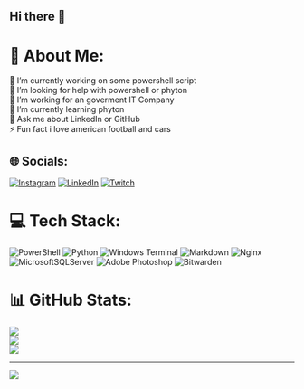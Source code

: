 ## Hi there 👋

# 💫 About Me:
🔭 I’m currently working on some powershell script<br>🤝 I’m looking for help with powershell or phyton<br>💼 I’m working for an goverment IT Company<br>🌱 I’m currently learning phyton <br>💬 Ask me about LinkedIn or GitHub<br>⚡ Fun fact i love american football and cars


## 🌐 Socials:
[![Instagram](https://img.shields.io/badge/Instagram-%23E4405F.svg?logo=Instagram&logoColor=white)](https://instagram.com/evox1992) [![LinkedIn](https://img.shields.io/badge/LinkedIn-%230077B5.svg?logo=linkedin&logoColor=white)](https://linkedin.com/in/florian-maaß-12b0a8169) [![Twitch](https://img.shields.io/badge/Twitch-%239146FF.svg?logo=Twitch&logoColor=white)](https://twitch.tv/evox1992) 

# 💻 Tech Stack:
![PowerShell](https://img.shields.io/badge/PowerShell-%235391FE.svg?style=for-the-badge&logo=powershell&logoColor=white) ![Python](https://img.shields.io/badge/python-3670A0?style=for-the-badge&logo=python&logoColor=ffdd54) ![Windows Terminal](https://img.shields.io/badge/Windows%20Terminal-%234D4D4D.svg?style=for-the-badge&logo=windows-terminal&logoColor=white) ![Markdown](https://img.shields.io/badge/markdown-%23000000.svg?style=for-the-badge&logo=markdown&logoColor=white) ![Nginx](https://img.shields.io/badge/nginx-%23009639.svg?style=for-the-badge&logo=nginx&logoColor=white) ![MicrosoftSQLServer](https://img.shields.io/badge/Microsoft%20SQL%20Server-CC2927?style=for-the-badge&logo=microsoft%20sql%20server&logoColor=white) ![Adobe Photoshop](https://img.shields.io/badge/adobe%20photoshop-%2331A8FF.svg?style=for-the-badge&logo=adobe%20photoshop&logoColor=white) ![Bitwarden](https://img.shields.io/badge/bitwarden-%23175DDC.svg?style=for-the-badge&logo=bitwarden&logoColor=white)
# 📊 GitHub Stats:
![](https://github-readme-stats.vercel.app/api?username=EvoX1992&theme=github_dark_dimmed&hide_border=false&include_all_commits=false&count_private=false)<br/>
![](https://github-readme-streak-stats.herokuapp.com/?user=EvoX1992&theme=github_dark_dimmed&hide_border=false)<br/>
![](https://github-readme-stats.vercel.app/api/top-langs/?username=EvoX1992&theme=github_dark_dimmed&hide_border=false&include_all_commits=false&count_private=false&layout=compact)

---
[![](https://visitcount.itsvg.in/api?id=EvoX1992&icon=2&color=1)](https://visitcount.itsvg.in)

<!-- Proudly created with GPRM ( https://gprm.itsvg.in ) -->
